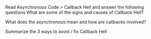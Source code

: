 Read Asynchronous Code > Callback Hell and answer the following questions
What are some of the signs and causes of Callback Hell?

What does the asynchronous mean and how are callbacks involved?

Summarize the 3 ways to avoid / fix Callback Hell